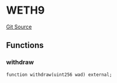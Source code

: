 # WETH9
[Git Source](https://github.com/zeta-chain/protocol-contracts/blob/760564b6e2ea95b8954e5fd40389cee0cb168d35/contracts/evm/tools/ZetaTokenConsumerUniV3.strategy.sol)


## Functions
### withdraw


```solidity
function withdraw(uint256 wad) external;
```

